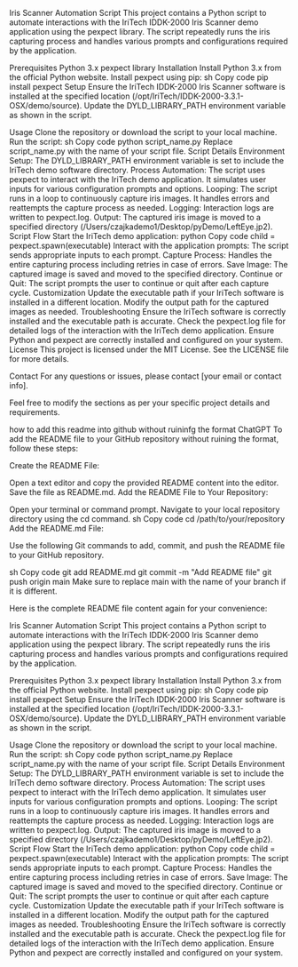 Iris Scanner Automation Script
This project contains a Python script to automate interactions with the IriTech IDDK-2000 Iris Scanner demo application using the pexpect library. The script repeatedly runs the iris capturing process and handles various prompts and configurations required by the application.

Prerequisites
Python 3.x
pexpect library
Installation
Install Python 3.x from the official Python website.
Install pexpect using pip:
sh
Copy code
pip install pexpect
Setup
Ensure the IriTech IDDK-2000 Iris Scanner software is installed at the specified location (/opt/IriTech/IDDK-2000-3.3.1-OSX/demo/source). Update the DYLD_LIBRARY_PATH environment variable as shown in the script.

Usage
Clone the repository or download the script to your local machine.
Run the script:
sh
Copy code
python script_name.py
Replace script_name.py with the name of your script file.
Script Details
Environment Setup: The DYLD_LIBRARY_PATH environment variable is set to include the IriTech demo software directory.
Process Automation: The script uses pexpect to interact with the IriTech demo application. It simulates user inputs for various configuration prompts and options.
Looping: The script runs in a loop to continuously capture iris images. It handles errors and reattempts the capture process as needed.
Logging: Interaction logs are written to pexpect.log.
Output: The captured iris image is moved to a specified directory (/Users/czajkademo1/Desktop/pyDemo/LeftEye.jp2).
Script Flow
Start the IriTech demo application:
python
Copy code
child = pexpect.spawn(executable)
Interact with the application prompts: The script sends appropriate inputs to each prompt.
Capture Process: Handles the entire capturing process including retries in case of errors.
Save Image: The captured image is saved and moved to the specified directory.
Continue or Quit: The script prompts the user to continue or quit after each capture cycle.
Customization
Update the executable path if your IriTech software is installed in a different location.
Modify the output path for the captured images as needed.
Troubleshooting
Ensure the IriTech software is correctly installed and the executable path is accurate.
Check the pexpect.log file for detailed logs of the interaction with the IriTech demo application.
Ensure Python and pexpect are correctly installed and configured on your system.
License
This project is licensed under the MIT License. See the LICENSE file for more details.

Contact
For any questions or issues, please contact [your email or contact info].

Feel free to modify the sections as per your specific project details and requirements.





how to add this readme into github without ruininfg the format
ChatGPT
To add the README file to your GitHub repository without ruining the format, follow these steps:

Create the README File:

Open a text editor and copy the provided README content into the editor.
Save the file as README.md.
Add the README File to Your Repository:

Open your terminal or command prompt.
Navigate to your local repository directory using the cd command.
sh
Copy code
cd /path/to/your/repository
Add the README.md File:

Use the following Git commands to add, commit, and push the README file to your GitHub repository.

sh
Copy code
git add README.md
git commit -m "Add README file"
git push origin main
Make sure to replace main with the name of your branch if it is different.

Here is the complete README file content again for your convenience:

Iris Scanner Automation Script
This project contains a Python script to automate interactions with the IriTech IDDK-2000 Iris Scanner demo application using the pexpect library. The script repeatedly runs the iris capturing process and handles various prompts and configurations required by the application.

Prerequisites
Python 3.x
pexpect library
Installation
Install Python 3.x from the official Python website.
Install pexpect using pip:
sh
Copy code
pip install pexpect
Setup
Ensure the IriTech IDDK-2000 Iris Scanner software is installed at the specified location (/opt/IriTech/IDDK-2000-3.3.1-OSX/demo/source). Update the DYLD_LIBRARY_PATH environment variable as shown in the script.

Usage
Clone the repository or download the script to your local machine.
Run the script:
sh
Copy code
python script_name.py
Replace script_name.py with the name of your script file.
Script Details
Environment Setup: The DYLD_LIBRARY_PATH environment variable is set to include the IriTech demo software directory.
Process Automation: The script uses pexpect to interact with the IriTech demo application. It simulates user inputs for various configuration prompts and options.
Looping: The script runs in a loop to continuously capture iris images. It handles errors and reattempts the capture process as needed.
Logging: Interaction logs are written to pexpect.log.
Output: The captured iris image is moved to a specified directory (/Users/czajkademo1/Desktop/pyDemo/LeftEye.jp2).
Script Flow
Start the IriTech demo application:
python
Copy code
child = pexpect.spawn(executable)
Interact with the application prompts: The script sends appropriate inputs to each prompt.
Capture Process: Handles the entire capturing process including retries in case of errors.
Save Image: The captured image is saved and moved to the specified directory.
Continue or Quit: The script prompts the user to continue or quit after each capture cycle.
Customization
Update the executable path if your IriTech software is installed in a different location.
Modify the output path for the captured images as needed.
Troubleshooting
Ensure the IriTech software is correctly installed and the executable path is accurate.
Check the pexpect.log file for detailed logs of the interaction with the IriTech demo application.
Ensure Python and pexpect are correctly installed and configured on your system.

